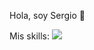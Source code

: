 Hola, soy Sergio 👋

Mis skills:
<img src="https://skillicons.dev/icons?i=html,css,js,react,jquery,php,java,mysql,vscode,vite,tailwind,github" />
<!--
- 🔭 I’m currently working on ...
- 🌱 I’m currently learning ...
- 👯 I’m looking to collaborate on ...
- 🤔 I’m looking for help with ...
- 💬 Ask me about ...
- 📫 How to reach me: ...
- 😄 Pronouns: ...
- ⚡ Fun fact: ...
-->
